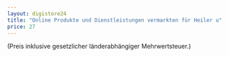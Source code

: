 ```yaml
---
layout: digistore24
title: "Online Produkte und Dienstleistungen vermarkten für Heiler u"
price: 27
---
```

(Preis inklusive gesetzlicher l&#xE4;nderabh&#xE4;ngiger Mehrwertsteuer.)